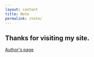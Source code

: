 ```yaml
---
layout: content
title: Note
permalink: /note/
---
```

Thanks for visiting my site.
----
[Author's page](https://deadbeef.me/paper-jekyll-theme/)

